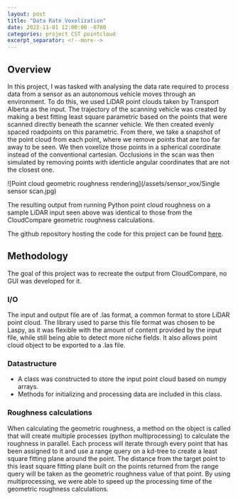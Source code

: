 ```yaml
---
layout: post
title: "Data Rate Voxelization"
date: 2022-11-01 12:00:00 -0700
categories: project CST pointcloud
excerpt_separator: <!--more-->
---
```


## Overview

In this project, I was tasked with analysing the data rate required to process data from a sensor as an autonomous vehicle moves through an environment. To do this, we used LiDAR point clouds taken by Transport Alberta as the input. The trajectory of the scanning vehicle was created by making a best fitting least square parametric based on the points that were scanned directly beneath the scanner vehicle. We then created evenly spaced roadpoints on this parametric. From there, we take a snapshot of the point cloud from each point, where we remove points that are too far away to be seen. We then voxelize those points in a spherical coordinate instead of the conventional cartesian. Occlusions in the scan was then simulated by removing points with identicle angular coordinates that are not the closest one.

![Point cloud geometric roughness rendering](/assets/sensor_vox/Single sensor scan.jpg)

The resulting output from running Python point cloud roughness on a sample LiDAR
input seen above was identical to those from the CloudCompare geometric
roughness calculations.

The github repository hosting the code for this project can be found [here](https://github.com/waridh/python_roughness_pointcloud).

## Methodology

The goal of this project was to recreate the output from CloudCompare, no GUI
was developed for it.

### I/O

The input and output file are of .las format, a common format to store LiDAR
point cloud. The library used to parse this file format was chosen to be Laspy,
as it was flexible with the amount of content provided by the input file, while
still being able to detect more niche fields. It also allows point cloud object
to be exported to a .las file.

### Datastructure

- A class was constructed to store the input point cloud based on numpy arrays.
- Methods for initializing and processing data are included in this class.

### Roughness calculations

When calculating the geometric roughness, a method on the object is called that
will create multiple processes (python multiprocessing) to calculate the
roughness in parallel. Each process will iterate through every point that has
been assigned to it and use a range query on a kd-tree to create a least square
fitting plane around the point. The distance from the target point to this
least square fitting plane built on the points returned from the range query
will be taken as the geometric roughness value of that point. By using
multiprocessing, we were able to speed up the processing time of the geometric
roughness calculations.
